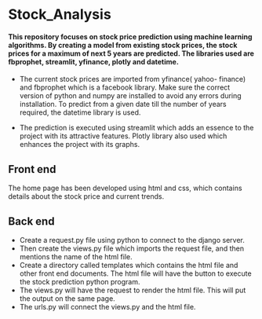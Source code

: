 # Stock_Analysis

#### This repository focuses on stock price prediction using machine learning algorithms. By creating a model from existing stock prices, the stock prices for a maximum of next 5 years are predicted. The libraries used are fbprophet, streamlit, yfinance, plotly and datetime.

- The current stock prices are imported from yfinance( yahoo- finance) and fbprophet which is a facebook library. Make sure the correct version of python and numpy are installed to avoid any errors during installation. To predict from a given date till the number of years required, the datetime library is used.

- The prediction is executed using streamlit which adds an essence to the project with its attractive features. Plotly library also used which enhances the project with its graphs.


## Front end 
 
The home page has been developed using html and css, which contains details about the stock price and current trends.


## Back end 
- Create a request.py file using python to connect to the django server.
- Then create the views.py file which imports the request file, and then mentions the name of the html file.
- Create a directory called templates which contains the html file and other front end documents. The html file will have the button to execute the stock prediction python program.
- The views.py will have the request to render the html file. This will put the output on the same page.
- The urls.py will connect the views.py and the html file.
